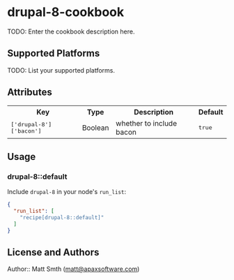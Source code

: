 # drupal-8-cookbook

TODO: Enter the cookbook description here.

## Supported Platforms

TODO: List your supported platforms.

## Attributes

<table>
  <tr>
    <th>Key</th>
    <th>Type</th>
    <th>Description</th>
    <th>Default</th>
  </tr>
  <tr>
    <td><tt>['drupal-8']['bacon']</tt></td>
    <td>Boolean</td>
    <td>whether to include bacon</td>
    <td><tt>true</tt></td>
  </tr>
</table>

## Usage

### drupal-8::default

Include `drupal-8` in your node's `run_list`:

```json
{
  "run_list": [
    "recipe[drupal-8::default]"
  ]
}
```

## License and Authors

Author:: Matt Smth (<matt@apaxsoftware.com>)
